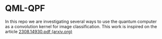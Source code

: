 # QML-QPF
In this repo we are investigating several ways to use the quantum computer as a convolution kernel for image classification.
This work is inspired on the article  [2308.14930.pdf (arxiv.org)](https://arxiv.org/pdf/2308.14930.pdf)


